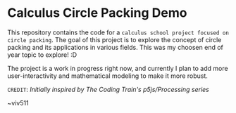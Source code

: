 # Calculus Circle Packing Demo

This repository contains the code for a `calculus school project focused on circle packing`. The goal of this project is to explore the concept of circle packing and its applications in various fields. This was my choosen end of year topic to explore! :D

The project is a work in progress right now, and currently I plan to add more user-interactivity and mathematical modeling to make it more robust. 

`CREDIT`: *Initially inspired by The Coding Train's p5js/Processing series*

~viv511